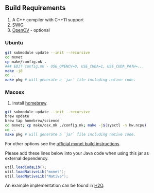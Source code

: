 ## Build Requirements

1. A C++ compiler with C++11 support
1. [SWIG](http://www.swig.org/)
1. [OpenCV](http://opencv.org) - optional

### Ubuntu

```bash
git submodule update --init --recursive
cd mxnet
cp make/config.mk .
### EDIT config.mk - USE_OPENCV=0, USE_CUDA=1, USE_CUDA_PATH=...
make -j8
cd ..
make pkg # will generate a `jar` file including native code.
```

### Macosx

1. Install [homebrew](http://brew.sh).
```bash
git submodule update --init --recursive
brew update
brew tap homebrew/science
cd mxnet; cp make/osx.mk ./config.mk; make -j$(sysctl -n hw.ncpu)
cd ..
make pkg # will generate a `jar` file including native code.
```

For other options see the [official mxnet build instructions](http://mxnet.readthedocs.io/en/latest/how_to/build.html).

Please add these lines below into your Java code when using this jar as external dependency.

```Java
util.loadCudaLib();
util.loadNativeLib("mxnet");
util.loadNativeLib("Native");
```

An example implementation can be found in [H2O](https://github.com/h2oai/h2o-3/blob/deepwater/h2o-algos/src/test/java/hex/deepwater/DeepWaterTest.java).
